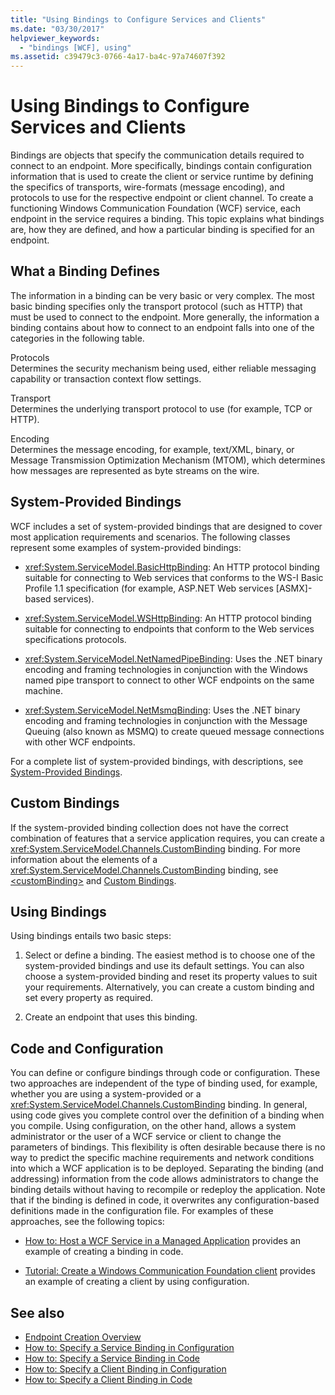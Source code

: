 ```yaml
---
title: "Using Bindings to Configure Services and Clients"
ms.date: "03/30/2017"
helpviewer_keywords: 
  - "bindings [WCF], using"
ms.assetid: c39479c3-0766-4a17-ba4c-97a74607f392
---
```

# Using Bindings to Configure Services and Clients
Bindings are objects that specify the communication details required to connect to an endpoint. More specifically, bindings contain configuration information that is used to create the client or service runtime by defining the specifics of transports, wire-formats (message encoding), and protocols to use for the respective endpoint or client channel. To create a functioning Windows Communication Foundation (WCF) service, each endpoint in the service requires a binding. This topic explains what bindings are, how they are defined, and how a particular binding is specified for an endpoint.  
  
## What a Binding Defines  
 The information in a binding can be very basic or very complex. The most basic binding specifies only the transport protocol (such as HTTP) that must be used to connect to the endpoint. More generally, the information a binding contains about how to connect to an endpoint falls into one of the categories in the following table.  
  
 Protocols  
 Determines the security mechanism being used, either reliable messaging capability or transaction context flow settings.  
  
 Transport  
 Determines the underlying transport protocol to use (for example, TCP or HTTP).  
  
 Encoding  
 Determines the message encoding, for example, text/XML, binary, or Message Transmission Optimization Mechanism (MTOM), which determines how messages are represented as byte streams on the wire.  
  
## System-Provided Bindings  
 WCF includes a set of system-provided bindings that are designed to cover most application requirements and scenarios. The following classes represent some examples of system-provided bindings:  
  
- <xref:System.ServiceModel.BasicHttpBinding>: An HTTP protocol binding suitable for connecting to Web services that conforms to the WS-I Basic Profile 1.1 specification (for example, ASP.NET Web services [ASMX]-based services).  
  
- <xref:System.ServiceModel.WSHttpBinding>: An HTTP protocol binding suitable for connecting to endpoints that conform to the Web services specifications protocols.  
  
- <xref:System.ServiceModel.NetNamedPipeBinding>: Uses the .NET binary encoding and framing technologies in conjunction with the Windows named pipe transport to connect to other WCF endpoints on the same machine.  
  
- <xref:System.ServiceModel.NetMsmqBinding>: Uses the .NET binary encoding and framing technologies in conjunction with the Message Queuing (also known as MSMQ) to create queued message connections with other WCF endpoints.  
  
 For a complete list of system-provided bindings, with descriptions, see [System-Provided Bindings](../../../docs/framework/wcf/system-provided-bindings.md).  
  
## Custom Bindings  
 If the system-provided binding collection does not have the correct combination of features that a service application requires, you can create a <xref:System.ServiceModel.Channels.CustomBinding> binding. For more information about the elements of a <xref:System.ServiceModel.Channels.CustomBinding> binding, see [\<customBinding>](../../../docs/framework/configure-apps/file-schema/wcf/custombinding.md) and [Custom Bindings](../../../docs/framework/wcf/extending/custom-bindings.md).  
  
## Using Bindings  
 Using bindings entails two basic steps:  
  
1. Select or define a binding. The easiest method is to choose one of the system-provided bindings and use its default settings. You can also choose a system-provided binding and reset its property values to suit your requirements. Alternatively, you can create a custom binding and set every property as required.  
  
2. Create an endpoint that uses this binding.  
  
## Code and Configuration  
 You can define or configure bindings through code or configuration. These two approaches are independent of the type of binding used, for example, whether you are using a system-provided or a <xref:System.ServiceModel.Channels.CustomBinding> binding. In general, using code gives you complete control over the definition of a binding when you compile. Using configuration, on the other hand, allows a system administrator or the user of a WCF service or client to change the parameters of bindings. This flexibility is often desirable because there is no way to predict the specific machine requirements and network conditions into which a WCF application is to be deployed. Separating the binding (and addressing) information from the code allows administrators to change the binding details without having to recompile or redeploy the application. Note that if the binding is defined in code, it overwrites any configuration-based definitions made in the configuration file. For examples of these approaches, see the following topics:  
  
- [How to: Host a WCF Service in a Managed Application](../../../docs/framework/wcf/how-to-host-a-wcf-service-in-a-managed-application.md) provides an example of creating a binding in code.  
  
- [Tutorial: Create a Windows Communication Foundation client](../../../docs/framework/wcf/how-to-create-a-wcf-client.md) provides an example of creating a client by using configuration.  
  
## See also

- [Endpoint Creation Overview](../../../docs/framework/wcf/endpoint-creation-overview.md)
- [How to: Specify a Service Binding in Configuration](../../../docs/framework/wcf/how-to-specify-a-service-binding-in-configuration.md)
- [How to: Specify a Service Binding in Code](../../../docs/framework/wcf/how-to-specify-a-service-binding-in-code.md)
- [How to: Specify a Client Binding in Configuration](../../../docs/framework/wcf/how-to-specify-a-client-binding-in-configuration.md)
- [How to: Specify a Client Binding in Code](../../../docs/framework/wcf/how-to-specify-a-client-binding-in-code.md)
